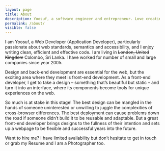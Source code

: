 ```yaml
---
layout: page
title: About
description: Yoosuf, a software engineer and entrepreneur. Love creating great User Experience for users. Working on one thing at a time.
permalink: /about/
visible: false
---
```


I am Yoosuf, a Web Developer (Application Developer), particularly passionate about web standards, semantics and accessibility, and I enjoy writing clean, efficient and effective code. I am living in ~~London, United Kingdom~~ Colombo, Sri Lanka. I have worked for number of small and large companies since year 2005.

Design and back-end development are essential for the web, but the exciting area where they meet is front-end development. As a front-end developer, I get to take a design – something that’s beautiful but static – and turn it into an interface, where its components become tools for unique experiences on the web.

So much is at stake in this stage! The best design can be mangled in the hands of someone uninterested or unwilling to juggle the complexities of cross-browser differences. The best deployment can cause problems down the road if someone didn’t build it to be reusable and adaptable. But a great front-end developer brings designs to the fullness of their intention and sets up a webpage to be flexible and successful years into the future.

Want to hire me? I have limited availability but don’t hesitate to get in touch or grab my Resume and I am a Photographer too.